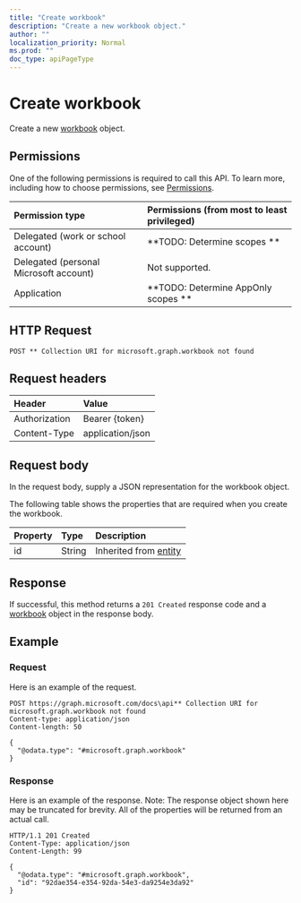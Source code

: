 ```yaml
---
title: "Create workbook"
description: "Create a new workbook object."
author: ""
localization_priority: Normal
ms.prod: ""
doc_type: apiPageType
---
```


# Create workbook

Create a new [workbook](../resources/workbook.md) object.

## Permissions
One of the following permissions is required to call this API. To learn more, including how to choose permissions, see [Permissions](/concepts/permissions-reference.md).

|Permission type|Permissions (from most to least privileged)|
|:---|:---|
|Delegated (work or school account)|**TODO: Determine scopes **|
|Delegated (personal Microsoft account)|Not supported.|
|Application|**TODO: Determine AppOnly scopes **|

## HTTP Request
<!-- {
  "blockType": "ignored"
}
-->
``` http
POST ** Collection URI for microsoft.graph.workbook not found
```

## Request headers
|Header|Value|
|:---|:---|
|Authorization|Bearer {token}|
|Content-Type|application/json|

## Request body
In the request body, supply a JSON representation for the workbook object.

The following table shows the properties that are required when you create the workbook.

|Property|Type|Description|
|:---|:---|:---|
|id|String| Inherited from [entity](../resources/entity.md)|



## Response
If successful, this method returns a `201 Created` response code and a [workbook](../resources/workbook.md) object in the response body.

## Example

### Request
Here is an example of the request.
<!-- {
  "blockType": "request",
  "name": "create_workbook_from_"
}
-->
``` http
POST https://graph.microsoft.com/docs\api** Collection URI for microsoft.graph.workbook not found
Content-type: application/json
Content-length: 50

{
  "@odata.type": "#microsoft.graph.workbook"
}
```

### Response
Here is an example of the response. Note: The response object shown here may be truncated for brevity. All of the properties will be returned from an actual call.
<!-- {
  "blockType": "response",
  "truncated": true,
  "@odata.type": "microsoft.graph.workbook"
}
-->
``` http
HTTP/1.1 201 Created
Content-Type: application/json
Content-Length: 99

{
  "@odata.type": "#microsoft.graph.workbook",
  "id": "92dae354-e354-92da-54e3-da9254e3da92"
}
```

